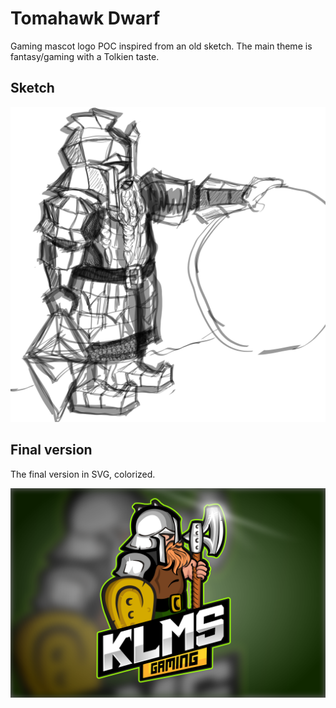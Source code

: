 # Tomahawk Dwarf

Gaming mascot logo POC inspired from an old sketch. The main theme is fantasy/gaming with a Tolkien taste.

## Sketch

![](dwarf_draft.svg)

## Final version 

The final version in SVG, colorized.

![](dwarf.svg)